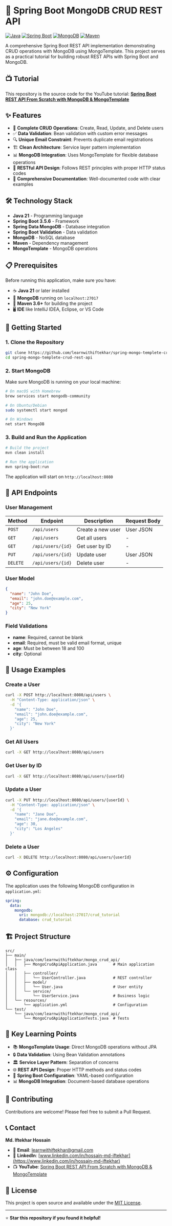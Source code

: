 # 🍃 Spring Boot MongoDB CRUD REST API

[![Java](https://img.shields.io/badge/Java-21-orange.svg)](https://www.oracle.com/java/)
[![Spring Boot](https://img.shields.io/badge/Spring%20Boot-3.5.6-brightgreen.svg)](https://spring.io/projects/spring-boot)
[![MongoDB](https://img.shields.io/badge/MongoDB-Database-green.svg)](https://www.mongodb.com/)
[![Maven](https://img.shields.io/badge/Maven-Build%20Tool-blue.svg)](https://maven.apache.org/)

A comprehensive Spring Boot REST API implementation demonstrating CRUD operations with MongoDB using MongoTemplate. This project serves as a practical tutorial for building robust REST APIs with Spring Boot and MongoDB.

## 📺 Tutorial

This repository is the source code for the YouTube tutorial: **[Spring Boot REST API From Scratch with MongoDB & MongoTemplate](https://www.youtube.com/watch?v=8m0kdCBj9HU)**

## ✨ Features

- 🔧 **Complete CRUD Operations**: Create, Read, Update, and Delete users
- ✅ **Data Validation**: Bean validation with custom error messages
- 🔍 **Unique Email Constraint**: Prevents duplicate email registrations
- 🏗️ **Clean Architecture**: Service layer pattern implementation
- 📊 **MongoDB Integration**: Uses MongoTemplate for flexible database operations
- 🚀 **RESTful API Design**: Follows REST principles with proper HTTP status codes
- 📝 **Comprehensive Documentation**: Well-documented code with clear examples

## 🛠️ Technology Stack

- **Java 21** - Programming language
- **Spring Boot 3.5.6** - Framework
- **Spring Data MongoDB** - Database integration
- **Spring Boot Validation** - Data validation
- **MongoDB** - NoSQL database
- **Maven** - Dependency management
- **MongoTemplate** - MongoDB operations

## 📋 Prerequisites

Before running this application, make sure you have:

- ☕ **Java 21** or later installed
- 🍃 **MongoDB** running on `localhost:27017`
- 🔨 **Maven 3.6+** for building the project
- 🖥️ **IDE** like IntelliJ IDEA, Eclipse, or VS Code

## 🚀 Getting Started

### 1. Clone the Repository

```bash
git clone https://github.com/learnwithiftekhar/spring-mongo-templete-crud-rest-api.git
cd spring-mongo-templete-crud-rest-api
```

### 2. Start MongoDB

Make sure MongoDB is running on your local machine:

```bash
# On macOS with Homebrew
brew services start mongodb-community

# On Ubuntu/Debian
sudo systemctl start mongod

# On Windows
net start MongoDB
```

### 3. Build and Run the Application

```bash
# Build the project
mvn clean install

# Run the application
mvn spring-boot:run
```

The application will start on `http://localhost:8080`

## 📡 API Endpoints

### User Management

| Method | Endpoint | Description | Request Body |
|--------|----------|-------------|--------------|
| `POST` | `/api/users` | Create a new user | User JSON |
| `GET` | `/api/users` | Get all users | - |
| `GET` | `/api/users/{id}` | Get user by ID | - |
| `PUT` | `/api/users/{id}` | Update user | User JSON |
| `DELETE` | `/api/users/{id}` | Delete user | - |

### User Model

```json
{
  "name": "John Doe",
  "email": "john.doe@example.com",
  "age": 25,
  "city": "New York"
}
```

### Field Validations

- **name**: Required, cannot be blank
- **email**: Required, must be valid email format, unique
- **age**: Must be between 18 and 100
- **city**: Optional

## 🔧 Usage Examples

### Create a User

```bash
curl -X POST http://localhost:8080/api/users \
  -H "Content-Type: application/json" \
  -d '{
    "name": "John Doe",
    "email": "john.doe@example.com",
    "age": 25,
    "city": "New York"
  }'
```

### Get All Users

```bash
curl -X GET http://localhost:8080/api/users
```

### Get User by ID

```bash
curl -X GET http://localhost:8080/api/users/{userId}
```

### Update a User

```bash
curl -X PUT http://localhost:8080/api/users/{userId} \
  -H "Content-Type: application/json" \
  -d '{
    "name": "Jane Doe",
    "email": "jane.doe@example.com",
    "age": 30,
    "city": "Los Angeles"
  }'
```

### Delete a User

```bash
curl -X DELETE http://localhost:8080/api/users/{userId}
```

## ⚙️ Configuration

The application uses the following MongoDB configuration in `application.yml`:

```yaml
spring:
  data:
    mongodb:
      uri: mongodb://localhost:27017/crud_tutorial
      database: crud_tutorial
```

## 🏗️ Project Structure

```
src/
├── main/
│   ├── java/com/learnwithiftekhar/mongo_crud_api/
│   │   ├── MongoCrudApiApplication.java       # Main application class
│   │   ├── controller/
│   │   │   └── UserController.java            # REST controller
│   │   ├── model/
│   │   │   └── User.java                      # User entity
│   │   └── service/
│   │       └── UserService.java               # Business logic
│   └── resources/
│       └── application.yml                    # Configuration
└── test/
    └── java/com/learnwithiftekhar/mongo_crud_api/
        └── MongoCrudApiApplicationTests.java  # Tests
```

## 🎯 Key Learning Points

- 📚 **MongoTemplate Usage**: Direct MongoDB operations without JPA
- 🔒 **Data Validation**: Using Bean Validation annotations
- 🏛️ **Service Layer Pattern**: Separation of concerns
- 🌐 **REST API Design**: Proper HTTP methods and status codes
- 🔧 **Spring Boot Configuration**: YAML-based configuration
- 📊 **MongoDB Integration**: Document-based database operations

## 🤝 Contributing

Contributions are welcome! Please feel free to submit a Pull Request.

## 📞 Contact

**Md. Iftekhar Hossain**

- 📧 **Email**: [learnwithiftekhar@gmail.com](mailto:learnwithiftekhar@gmail.com)
- 💼 **LinkedIn**: [www.linkedin.com/in/hossain-md-iftekhar](https://www.linkedin.com/in/hossain-md-iftekhar)
- 📺 **YouTube**: [Spring Boot REST API From Scratch with MongoDB & MongoTemplate](https://www.youtube.com/watch?v=8m0kdCBj9HU)

## 📄 License

This project is open source and available under the [MIT License](LICENSE).

---

⭐ **Star this repository if you found it helpful!**